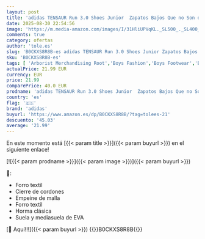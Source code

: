 ```yaml
---
layout: post
title: 'adidas TENSAUR Run 3.0 Shoes Junior  Zapatos Bajos Que no Son de fútbol Unisex Adulto  Bright Royal/Cloud White/Dark Blue  36 2/3 EU'
date: 2025-08-30 22:54:56
image: 'https://m.media-amazon.com/images/I/31HliUPVqKL._SL500_._SL400_.jpg'
comments: true
category: ofertas
author: 'tole.es'
slug: 'B0CKXS8R8B-es adidas TENSAUR Run 3.0 Shoes Junior Zapatos Bajos Que no...'
sku: 'B0CKXS8R8B-es'
tags: [ 'Arborist Merchandising Root','Boys Fashion','Boys Footwear','Buenos precios en moda','Fall Fashion Edit','Girls Fall Fashion','Girls Footwear','Moda','Moda Niño','Self Service','Shoes','Special Features Stores','Zapatillas casual para niño','Zapatillas deportivas y de moda para niños','Zapatos de niño','adidas','c8538d25-3af9-48d3-aeff-5f3ce5572a36_0','c8538d25-3af9-48d3-aeff-5f3ce5572a36_3401','c8538d25-3af9-48d3-aeff-5f3ce5572a36_7601','zapatos','🇪🇸', ]
actualPrice: 21.99 EUR
currency: EUR
price: 21.99
comparePrice: 40.0 EUR
prodname: 'adidas TENSAUR Run 3.0 Shoes Junior  Zapatos Bajos Que no Son de fútbol Unisex Adulto  Bright Royal/Cloud White/Dark Blue  36 2/3 EU'
country: 'es'
flag: '🇪🇸'
brand: 'adidas'
buyurl: 'https://www.amazon.es/dp/B0CKXS8R8B/?tag=tolees-21'
descuento: '45.03'
average: '21.99'
---
```


En este momento está [{{< param title >}}]({{< param buyurl >}}) en el siguiente enlace!

[![{{< param prodname >}}]({{< param image >}})]({{< param buyurl >}})

🔎:

- Forro textil
- Cierre de cordones
- Empeine de malla
- Forro textil
- Horma clásica
- Suela y mediasuela de EVA

[🛒 Aquí!!!]({{< param buyurl >}})
{{<world>}}B0CKXS8R8B{{</world>}}
